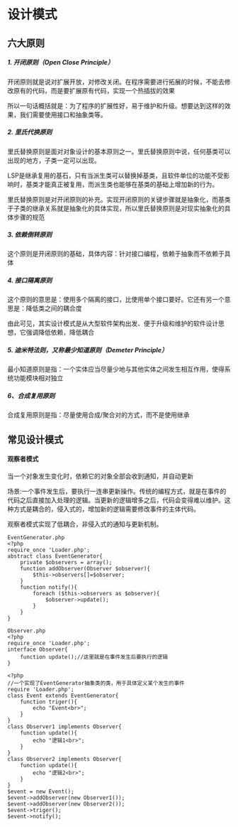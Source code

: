 # 设计模式


## 六大原则

##### 1. 开闭原则（Open Close Principle）
开闭原则就是说对扩展开放，对修改关闭。在程序需要进行拓展的时候，不能去修改原有的代码，而是要扩展原有代码，实现一个热插拔的效果

所以一句话概括就是：为了程序的扩展性好，易于维护和升级。想要达到这样的效果，我们需要使用接口和抽象类等。

##### 2. 里氏代换原则

里氏替换原则是面对对象设计的基本原则之一。里氏替换原则中说，任何基类可以出现的地方，子类一定可以出现。

LSP是继承复用的基石，只有当派生类可以替换掉基类，且软件单位的功能不受影响时，基类才能真正被复用，而派生类也能够在基类的基础上增加新的行为。

里氏替换原则是对开闭原则的补充。实现开闭原则的关键步骤就是抽象化，而基类于子类的继承关系就是抽象化的具体实现，所以里氏替换原则是对现实抽象化的具体步骤的规范

##### 3. 依赖倒转原则
这个原则是开闭原则的基础，具体内容：针对接口编程，依赖于抽象而不依赖于具体

##### 4. 接口隔离原则
这个原则的意思是：使用多个隔离的接口，比使用单个接口要好。它还有另一个意思是：降低类之间的耦合度

由此可见，其实设计模式是从大型软件架构出发、便于升级和维护的软件设计思想，它强调降低依赖，降低耦合

##### 5. 迪米特法则，又称最少知道原则（Demeter Principle）
最小知道原则是指：一个实体应当尽量少地与其他实体之间发生相互作用，使得系统功能模块相对独立

##### 6、合成复用原则
合成复用原则是指：尽量使用合成/聚合对的方式，而不是使用继承



## 常见设计模式

#### 观察者模式

当一个对象发生变化时，依赖它的对象全部会收到通知，并自动更新

场景:一个事件发生后，要执行一连串更新操作。传统的编程方式，就是在事件的代码之后直接加入处理的逻辑。当更新的逻辑增多之后，代码会变得难以维护。这种方式是耦合的，侵入式的，增加新的逻辑需要修改事件的主体代码。 

观察者模式实现了低耦合，非侵入式的通知与更新机制。 

```
EventGenerator.php
<?php
require_once 'Loader.php';
abstract class EventGenerator{
    private $observers = array();
    function addObserver(Observer $observer){
        $this->observers[]=$observer;
    }
    function notify(){
        foreach ($this->observers as $observer){
            $observer->update();
        }
    }
}
```

```
Observer.php
<?php
require_once 'Loader.php';
interface Observer{
    function update();//这里就是在事件发生后要执行的逻辑
}
```
```
<?php
//一个实现了EventGenerator抽象类的类，用于具体定义某个发生的事件
require 'Loader.php';
class Event extends EventGenerator{
    function triger(){
        echo "Event<br>";
    }
}
class Observer1 implements Observer{
    function update(){
        echo "逻辑1<br>";
    }
}
class Observer2 implements Observer{
    function update(){
        echo "逻辑2<br>";
    }
}
$event = new Event();
$event->addObserver(new Observer1());
$event->addObserver(new Observer2());
$event->triger();
$event->notify();

```





































